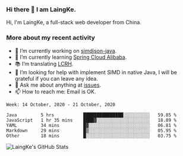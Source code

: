 ### Hi there 👋 I am LaingKe.

Hi, I'm LaingKe, a full-stack web developer from China.

### More about my recent activity

- 🔭 I’m currently working on [simdjson-java](https://github.com/laingke/simdjson-java).
- 🌱 I’m currently learning [Spring Cloud Alibaba](https://github.com/alibaba/spring-cloud-alibaba).
- :books: I’m translating [LCRH](https://github.com/LCTT/LCRH).
- 🤔 I’m looking for help with implement SIMD in native Java, I will be grateful if you can leave any idea.
- 💬 Ask me about anything at [issues](https://github.com/laingke/laingke/issues).
- 📫 How to reach me: Email is OK.

<!--START_SECTION:waka-->
```text
Week: 14 October, 2020 - 21 October, 2020

Java         5 hrs           ███████████████░░░░░░░░░░   59.85 % 
JavaScript   1 hr 35 mins    ████▓░░░░░░░░░░░░░░░░░░░░   18.89 % 
YAML         34 mins         █▓░░░░░░░░░░░░░░░░░░░░░░░   06.81 % 
Markdown     29 mins         █▒░░░░░░░░░░░░░░░░░░░░░░░   05.95 % 
Other        18 mins         █░░░░░░░░░░░░░░░░░░░░░░░░   03.75 % 
```
<!--END_SECTION:waka-->

![LaingKe's GitHub Stats](https://github-readme-stats.vercel.app/api?username=laingke&show_icons=true&theme=nightowl&count_private=true)
